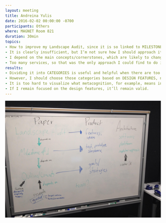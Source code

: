 ```yaml
---
layout: meeting
title: Andreina Yulis
date: 2016-02-02 00:00:00 -0700
participants: Others
where: MAGNET Room 821
duration: 30min
topics:
- How to improve my Landscape Audit, since it is so linked to MILESTONE#1
- It is clearly insufficient, but I’m not sure how I should approach it.
- I depend on the main concepts/cornerstones, which are likely to change.
- Too many services, so that was the only approach I could find to do it.
results:
- Dividing it into CATEGORIES is useful and helpful when there are too many products.
- However, I should choose those categories based on DESIGN FEATURES, not concepts
- It is too hard to visualize what metacognition, for example, means in a landscape audit
- If I remain focused on the design features, it’ll remain valid.
---
```


![image alt text](2016-02-05-andreina_01.jpg)